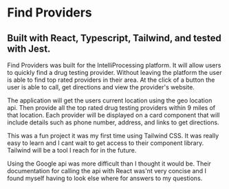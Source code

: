 # Find Providers

## Built with React, Typescript, Tailwind, and tested with Jest.

Find Providers was built for the IntelliProcessing platform. It will allow users to quickly find a drug testing provider. Without leaving the platform the user is able to find top rated providers in their area. At the click of a button the user is able to call, get directions and view the provider's website.

The application will get the users current location using the geo location api. Then provide all the top rated drug testing providers within 9 miles of that location. Each provider will be displayed on a card component that will include details such as phone number, address, and links to get directions.

This was a fun project it was my first time using Tailwind CSS. It was really easy to learn and I cant wait to get access to their component library. Tailwind will be a tool I reach for in the future.

Using the Google api was more difficult than I thought it would be. Their documentation for calling the api with React was'nt very concise and I found myself having to look else where for answers to my questions.

